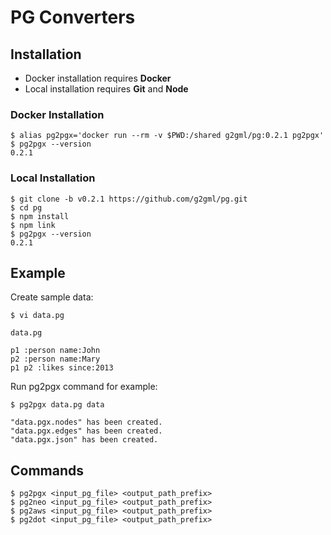 # PG Converters

## Installation

* Docker installation requires **Docker**
* Local installation requires **Git** and **Node**

### Docker Installation

    $ alias pg2pgx='docker run --rm -v $PWD:/shared g2gml/pg:0.2.1 pg2pgx'
    $ pg2pgx --version
    0.2.1

### Local Installation

    $ git clone -b v0.2.1 https://github.com/g2gml/pg.git
    $ cd pg
    $ npm install
    $ npm link
    $ pg2pgx --version
    0.2.1

## Example

Create sample data:

    $ vi data.pg
    
`data.pg`
    
    p1 :person name:John
    p2 :person name:Mary
    p1 p2 :likes since:2013

Run pg2pgx command for example:

    $ pg2pgx data.pg data
    
    "data.pgx.nodes" has been created.
    "data.pgx.edges" has been created.
    "data.pgx.json" has been created.

## Commands

    $ pg2pgx <input_pg_file> <output_path_prefix>
    $ pg2neo <input_pg_file> <output_path_prefix>
    $ pg2aws <input_pg_file> <output_path_prefix>
    $ pg2dot <input_pg_file> <output_path_prefix>
